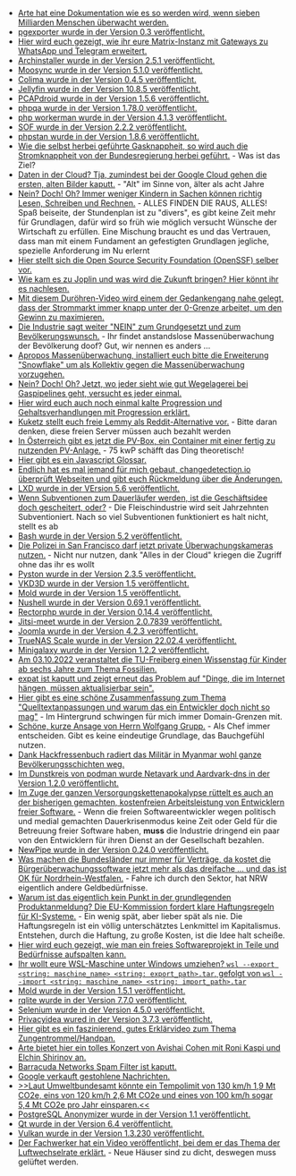 * [Arte hat eine Dokumentation wie es so werden wird, wenn sieben Milliarden Menschen überwacht werden.](https://www.youtube.com/watch?v=Os9Nfim4KAI)
* [pgexporter wurde in der Version 0.3 veröffentlicht.](https://www.postgresql.org/about/news/pgexporter-03-2513/)
* [Hier wird euch gezeigt, wie ihr eure Matrix-Instanz mit Gateways zu WhatsApp und Telegram erweitert.](https://goneuland.de/matrix-gateways-zu-anderen-diensten-wie-whatsapp-telegram-bereitstellen/)
* [Archinstaller wurde in der Version 2.5.1 veröffentlicht.](https://github.com/archlinux/archinstall/releases/tag/v2.5.1)
* [Moosync wurde in der Version 5.1.0 veröffentlicht.](https://github.com/Moosync/Moosync/releases/tag/v5.1.0)
* [Colima wurde in der Version 0.4.5 veröffentlicht.](https://github.com/abiosoft/colima/releases/tag/v0.4.5)
* [Jellyfin wurde in der Version 10.8.5 veröffentlicht.](https://github.com/jellyfin/jellyfin/releases/tag/v10.8.5)
* [PCAPdroid wurde in der Version 1.5.6 veröffentlicht.](https://github.com/emanuele-f/PCAPdroid/releases/tag/v1.5.6)
* [phpqa wurde in der Version 1.78.0 veröffentlicht.](https://github.com/jakzal/phpqa/releases/tag/v1.78.0)
* [php workerman wurde in der Version 4.1.3 veröffentlicht.](https://github.com/walkor/workerman/releases/tag/v4.1.3)
* [SOF wurde in der Version 2.2.2 veröffentlicht.](https://github.com/thesofproject/sof/releases/tag/v2.2.2)
* [phpstan wurde in der Version 1.8.6 veröffentlicht.](https://github.com/phpstan/phpstan/releases/tag/1.8.6)
* [Wie die selbst herbei geführte Gasknappheit, so wird auch die Stromknappheit von der Bundesregierung herbei geführt.](https://blog.fefe.de/?ts=9dcf9610) - Was ist das Ziel?
* [Daten in der Cloud? Tja, zumindest bei der Google Cloud gehen die ersten, alten Bilder kaputt.](https://blog.fefe.de/?ts=9dcf946b) - "Alt" im Sinne von, älter als acht Jahre
* [Nein? Doch! Oh? Immer weniger Kindern in Sachen können richtig Lesen, Schreiben und Rechnen.](https://www.bildung.sachsen.de/blog/index.php/2022/09/26/lesen-schreiben-und-rechnen-so-wichtig-wie-nie/) - ALLES FINDEN DIE RAUS, ALLES! Spaß beiseite, der Stundenplan ist zu "divers", es gibt keine Zeit mehr für Grundlagen, dafür wird so früh wie möglich versucht Wünsche der Wirtschaft zu erfüllen. Eine Mischung braucht es und das Vertrauen, dass man mit einem Fundament an gefestigten Grundlagen jegliche, spezielle Anforderung im Nu erlernt
* [Hier stellt sich die Open Source Security Foundation (OpenSSF) selber vor.](https://opensource.com/article/22/9/openssf-open-source-software-security)
* [Wie kam es zu Joplin und was wird die Zukunft bringen? Hier könnt ihr es nachlesen.](https://opensource.com/article/22/9/joplin-interview)
* [Mit diesem Duröhren-Video wird einem der Gedankengang nahe gelegt, dass der Strommarkt immer knapp unter der 0-Grenze arbeitet, um den Gewinn zu maximieren.](https://www.youtube.com/watch?v=6VC_6mG0-9U)
* [Die Industrie sagt weiter "NEIN" zum Grundgesetzt und zum Bevölkerungswunsch.](https://netzpolitik.org/2022/quick-freeze-und-login-falle-was-kommt-nach-der-vorratsdatenspeicherung/) - Ihr findet anstandslose Massenüberwachung der Bevölkerung doof? Gut, wir nennen es anders ...
* [Apropos Massenüberwachung, installiert euch bitte die Erweiterung "Snowflake" um als Kollektiv gegen die Massenüberwachung vorzugehen.](https://netzpolitik.org/2022/zensurumgehung-mit-einem-klick-unzensiertes-netz-und-anonymitaet-spenden/)
* [Nein? Doch! Oh? Jetzt, wo jeder sieht wie gut Wegelagerei bei Gaspipelines geht, versucht es jeder einmal.](https://blog.fefe.de/?ts=9dcc4e6d)
* [Hier wird euch auch noch einmal kalte Progression und Gehaltsverhandlungen mit Progression erklärt.](https://www.youtube.com/watch?v=94lWkmKTTOw)
* [Kuketz stellt euch freie Lemmy als Reddit-Alternative vor.](https://www.kuketz-blog.de/lemmy-diskussionen-ueber-it-sicherheit-und-datenschutz-im-fediverse/) - Bitte daran denken, diese freien Server müssen auch bezahlt werden
* [In Österreich gibt es jetzt die PV-Box, ein Container mit einer fertig zu nutzenden PV-Anlage.](https://www.sonnenseite.com/de/energie/ein-pv-kraftwerk-aus-dem-container/) - 75 kwP schäfft das Ding theoretisch!
* [Hier gibt es ein Javascript Glossar.](https://opensource.com/article/22/9/javascript-glossary)
* [Endlich hat es mal jemand für mich gebaut, changedetection.io überprüft Webseiten und gibt euch Rückmeldung über die Änderungen.](https://opensource.com/article/22/9/changedetection-io-open-source-website-changes)
* [LXD wurde in der VErsion 5.6 veröffentlicht.](https://lwn.net/Articles/909604/)
* [Wenn Subventionen zum Dauerläufer werden, ist die Geschäftsidee doch gescheitert, oder?](https://netzfrauen.org/2022/09/27/bigmeat/) - Die Fleischindustrie wird seit Jahrzehnten Subventioniert. Nach so viel Subventionen funktioniert es halt nicht, stellt es ab
* [Bash wurde in der Version 5.2 veröffentlicht.](https://lwn.net/Articles/909596/)
* [Die Polizei in San Francisco darf jetzt private Überwachungskameras nutzen.](https://netzpolitik.org/2022/san-francisco-polizei-erhaelt-zugriff-auf-private-ueberwachungskameras/) - Nicht nur nutzen, dank "Alles in der Cloud" kriegen die Zugriff ohne das ihr es wollt
* [Pyston wurde in der Version 2.3.5 veröffentlicht.](https://www.phoronix.com/news/Pyston-2.3.5-Released)
* [VKD3D wurde in der Version 1.5 veröffentlicht.](https://www.phoronix.com/news/VKD3D-1.5-Released)
* [Mold wurde in der Version 1.5 veröffentlicht.](https://www.phoronix.com/news/Mold-1.5-Linker-Released)
* [Nushell wurde in der Version 0.69.1 veröffentlicht.](https://github.com/nushell/nushell/releases/tag/0.69.1)
* [Rectorphp wurde in der Version 0.14.4 veröffentlicht.](https://github.com/rectorphp/rector/releases/tag/0.14.4)
* [Jitsi-meet wurde in der Version 2.0.7839 veröffentlicht.](https://github.com/jitsi/jitsi-meet/releases/tag/stable/jitsi-meet_7830)
* [Joomla wurde in der Version 4.2.3 veröffentlicht.](https://github.com/joomla/joomla-cms/releases/tag/4.2.3)
* [TrueNAS Scale wurde in der Version 22.02.4 veröffentlicht.](https://github.com/truenas/documentation/releases/tag/TS22.02.4)
* [Minigalaxy wurde in der Version 1.2.2 veröffentlicht.](https://github.com/sharkwouter/minigalaxy/releases/tag/1.2.2)
* [Am 03.10.2022 veranstaltet die TU-Freiberg einen Wissenstag für Kinder ab sechs Jahre zum Thema Fossilien.](https://tu-freiberg.de/veranstaltungen/2022-10-03/fossilien-erforschen-beim-tueroeffner-tag-der-sendung-mit-der-maus)
* [expat ist kaputt und zeigt erneut das Problem auf "Dinge, die im Internet hängen, müssen aktualisierbar sein".](https://blog.fefe.de/?ts=9dcd3dfc)
* [Hier gibt es eine schöne Zusammenfassung zum Thema "Quelltextanpassungen und warum das ein Entwickler doch nicht so mag"](https://matthiasnoback.nl/2022/09/good-design-means-easy-to-change/) - Im Hintergrund schwingen für mich immer Domain-Grenzen mit.
* [Schöne, kurze Ansage von Herrn Wolfgang Grupp.](https://www.youtube.com/watch?v=Zse8caxU_gw) - Als Chef immer entscheiden. Gibt es keine eindeutige Grundlage, das Bauchgefühl nutzen.
* [Dank Hackfressenbuch radiert das Militär in Myanmar wohl ganze Bevölkerungsschichten weg.](https://netzpolitik.org/2022/graeueltaten-gegen-rohingya-amnesty-international-fordert-entschaedigung-von-meta/)
* [Im Dunstkreis von podman wurde Netavark und Aardvark-dns in der Version 1.2.0 veröffentlicht.](https://utcc.utoronto.ca/~cks/space/blog/linux/LibvirtMySetup2022)
* [Im Zuge der ganzen Versorgungskettenapokalypse rüttelt es auch an der bisherigen gemachten, kostenfreien Arbeitsleistung von Entwicklern freier Software.](https://blog.hansenpartnership.com/paying-maintainers-isnt-a-magic-bullet/) - Wenn die freien Softwareentwickler wegen politisch und medial gemachten Dauerkrisenmodus keine Zeit oder Geld für die Betreuung freier Software haben, **muss** die Industrie dringend ein paar von den Entwicklern für ihren Dienst an der Gesellschaft bezahlen.
* [NewPipe wurde in der Version 0.24.0 veröffentlicht.](https://newpipe.net/blog/pinned/release/newpipe-0.24.0/)
* [Was machen die Bundesländer nur immer für Verträge, da kostet die Bürgerüberwachungssoftware jetzt mehr als das dreifache ... und das ist OK für Nordrhein-Westfalen.](https://netzpolitik.org/2022/nordrhein-westfalen-palantir-software-kostet-fast-drei-mal-mehr-als-geplant/) - Fahre ich durch den Sektor, hat NRW eigentlich andere Geldbedürfnisse.
* [Warum ist das eigentlich kein Punkt in der grundlegenden Produktanmeldung? Die EU-Kommission fordert klare Haftungsregeln für KI-Systeme.](https://netzpolitik.org/2022/produkthaftung-eu-kommission-will-klare-haftungsregeln-fuer-ki-systeme/) - Ein wenig spät, aber lieber spät als nie. Die Haftungsregeln ist ein völlig unterschätztes Lenkmittel im Kapitalismus. Entstehen, durch die Haftung, zu große Kosten, ist die Idee halt scheiße.
* [Hier wird euch gezeigt, wie man ein freies Softwareprojekt in Teile und Bedürfnisse aufspalten kann.](https://opensource.com/article/22/9/build-open-source-project)
* [Ihr wollt eure WSL-Maschine unter Windows umziehen? `wsl --export <string: maschine_name> <string: export_path>.tar`, gefolgt von `wsl --import <string: maschine_name> <string: import_path>.tar`](http://woshub.com/move-wsl-another-drive-windows/)
* [Mold wurde in der Version 1.5.1 veröffentlicht.](https://github.com/rui314/mold/releases/tag/v1.5.1)
* [rqlite wurde in der Version 7.7.0 veröffentlicht.](https://github.com/rqlite/rqlite/releases/tag/v7.7.0)
* [Selenium wurde in der Version 4.5.0 veröffentlicht.](https://github.com/SeleniumHQ/selenium/releases/tag/selenium-4.5.0)
* [Privacyidea wured in der Version 3.7.3 veröffentlicht.](https://github.com/privacyidea/privacyidea/releases/tag/v3.7.3)
* [Hier gibt es ein faszinierend, gutes Erklärvideo zum Thema Zungentrommel/Handpan.](https://www.youtube.com/watch?v=TG_8dXgfCoc)
* [Arte bietet hier ein tolles Konzert von Avishai Cohen mit Roni Kaspi und Elchin Shirinov an.](https://www.youtube.com/watch?v=yZoyzswfMnY)
* [Barracuda Networks Spam Filter ist kaputt.](https://www.borncity.com/blog/2022/09/29/barracuda-networks-spam-filter-virenprfung-blockt-mails-29-september-2022/)
* [Google verkauft gestohlene Nachrichten.](https://netzpolitik.org/2022/leistungsschutzrecht-deutsche-verlage-scheitern-an-google/)
* [>>Laut Umweltbundesamt könnte ein Tempolimit von 130 km/h 1,9 Mt CO2e, eins von 120 km/h 2,6 Mt CO2e und eines von 100 km/h sogar 5,4 Mt CO2e pro Jahr einsparen.<<](https://www.sonnenseite.com/de/mobilitaet/alle-fuers-tempolimit-start-der-netzwerkkampagne/)
* [PostgreSQL Anonymizer wurde in der Version 1.1 veröffentlicht.](https://www.postgresql.org/about/news/postgresql-anonymizer-11-privacy-by-default-for-postgres-2253/)
* [Qt wurde in der Version 6.4 veröffentlicht.](https://www.phoronix.com/news/Qt-6.4-Released)
* [Vulkan wurde in der Version 1.3.230 veröffentlicht.](https://www.phoronix.com/news/Vulkan-1.3.230-Released)
* [Der Fachwerker hat ein Video veröffentlicht, bei dem er das Thema der Luftwechselrate erklärt.](https://www.youtube.com/watch?v=DmAXxCb_9rc) - Neue Häuser sind zu dicht, deswegen muss gelüftet werden.

